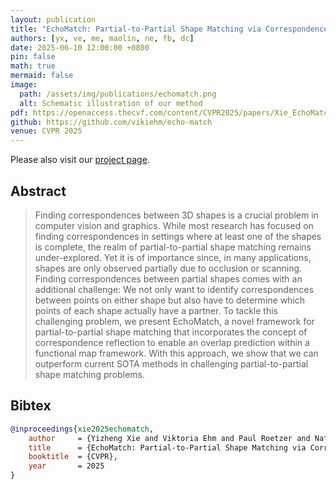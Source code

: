 ```yaml
---
layout: publication
title: "EchoMatch: Partial-to-Partial Shape Matching via Correspondence Reflection"
authors: [yx, ve, me, maolin, ne, fb, dc]
date: 2025-06-10 12:00:00 +0800
pin: false
math: true
mermaid: false
image:
  path: /assets/img/publications/echomatch.png
  alt: Schematic illustration of our method
pdf: https://openaccess.thecvf.com/content/CVPR2025/papers/Xie_EchoMatch_Partial-to-Partial_Shape_Matching_via_Correspondence_Reflection_CVPR_2025_paper.pdf
github: https://github.com/vikiehm/echo-match
venue: CVPR 2025
---
```


Please also visit our [project page](https://echo-match.github.io/).

## Abstract

> Finding correspondences between 3D shapes is a crucial problem in computer vision and graphics. While most research has focused on finding correspondences in settings where at least one of the shapes is complete, the realm of partial-to-partial shape matching remains under-explored. Yet it is of importance since, in many applications, shapes are only observed partially due to occlusion or scanning. Finding correspondences between partial shapes comes with an additional challenge: We not only want to identify correspondences between points on either shape but also have to determine which points of each shape actually have a partner. To tackle this challenging problem, we present EchoMatch, a novel framework for partial-to-partial shape matching that incorporates the concept of correspondence reflection to enable an overlap prediction within a functional map framework. With this approach, we show that we can outperform current SOTA methods in challenging partial-to-partial shape matching problems.


## Bibtex
```bibtex
@inproceedings{xie2025echomatch,
    author     = {Yizheng Xie and Viktoria Ehm and Paul Roetzer and Nafie El Amrani and Maolin Gaoa and Florian Bernard and Daniel Cremers},
    title      = {EchoMatch: Partial-to-Partial Shape Matching via Correspondence Reflection},
    booktitle  = {CVPR},
    year       = 2025
}
```

